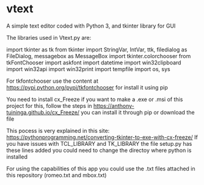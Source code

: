 # vtext
A simple text editor coded with Python 3, and tkinter library for GUI

The libraries used in Vtext.py are:

import tkinter as tk
from tkinter import StringVar, IntVar, ttk, filedialog as FileDialog, messagebox as MessageBox
import tkinter.colorchooser
from tkFontChooser import askfont
import datetime
import win32clipboard
import win32api
import win32print
import tempfile
import os, sys

For tkfontchooser use the content at https://pypi.python.org/pypi/tkfontchooser for install it using pip

You need to install cx_Freeze if you want to make a .exe or .msi of this project
for this, follow the steps in https://anthony-tuininga.github.io/cx_Freeze/ you can install it through pip or download the file
 
This pocess is very explained in this site: https://pythonprogramming.net/converting-tkinter-to-exe-with-cx-freeze/
If you have issues with TCL_LIBRARY and TK_LIBRARY the file setup.py has these lines added 
you could need to change the directoy where python is installed

For using the capabilities of this app you could use the .txt files attached in this repository (romeo.txt and mbox.txt)
